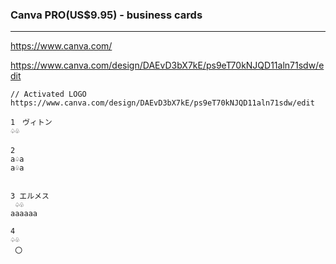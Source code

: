 ### Canva PRO(US$9.95) - business cards
---
https://www.canva.com/


https://www.canva.com/design/DAEvD3bX7kE/ps9eT70kNJQD11aln71sdw/edit
```
// Activated LOGO
https://www.canva.com/design/DAEvD3bX7kE/ps9eT70kNJQD11aln71sdw/edit

1　ヴィトン
♤♧

2　　
a♤a
a♧a


3 エルメス
 ♤♧
aaaaaa

4
♤♧
 〇




```

```

```

```
```


